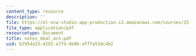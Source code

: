 ```yaml
---
content_type: resource
description: ''
file: https://ol-ocw-studio-app-production.s3.amazonaws.com/courses/15-667-negotiation-and-conflict-management-spring-2001/b2954a154191a7fdde86afffa534c4b2_notes_deal_acn.pdf
file_type: application/pdf
resourcetype: Document
title: notes_deal_acn.pdf
uid: b2954a15-4191-a7fd-de86-afffa534c4b2
---
```

